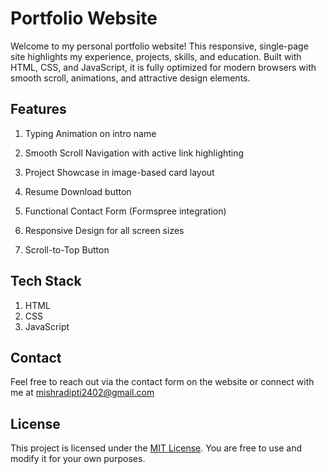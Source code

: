 # Portfolio Website
Welcome to my personal portfolio website! This responsive, single-page site highlights my experience, projects, skills, and education. Built with  HTML, CSS, and JavaScript, it is fully optimized for modern browsers with smooth scroll, animations, and attractive design elements.

## Features

1. Typing Animation on intro name
   
2.  Smooth Scroll Navigation with active link highlighting

3.  Project Showcase in image-based card layout

4.  Resume Download button

5.  Functional Contact Form (Formspree integration)

6.  Responsive Design for all screen sizes

7.  Scroll-to-Top Button


## Tech Stack
1. HTML
2. CSS
3. JavaScript

##  Contact
Feel free to reach out via the contact form on the website or connect with me at mishradipti2402@gmail.com

##  License
This project is licensed under the [MIT License](). You are free to use and modify it for your own purposes.

